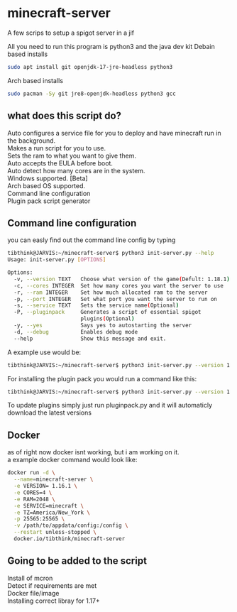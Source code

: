 # minecraft-server

A few scrips to setup a spigot server in a jif

All you need to run this program is python3 and the java dev kit
Debain based installs
``` bash
sudo apt install git openjdk-17-jre-headless python3
```
Arch based installs
```bash
sudo pacman -Sy git jre8-openjdk-headless python3 gcc
```

## what does this script do?

Auto configures a service file for you to deploy and have minecraft run in the background. \
Makes a run script for you to use. \
Sets the ram to what you want to give them. \
Auto accepts the EULA before boot. \
Auto detect how many cores are in the system. \
Windows supported. [Beta] \
Arch based OS supported. \
Command line configuration \
Plugin pack script generator

## Command line configuration
you can easly find out the command line config by typing

``` bash
tibthink@JARVIS:~/minecraft-server$ python3 init-server.py --help
Usage: init-server.py [OPTIONS]

Options:
  -v, --version TEXT   Choose what version of the game(Defult: 1.18.1)
  -c, --cores INTEGER  Set how many cores you want the server to use
  -r, --ram INTEGER    Set how much allocated ram to the server
  -p, --port INTEGER   Set what port you want the server to run on
  -s, --service TEXT   Sets the service name(Optional)
  -P, --pluginpack     Generates a script of essential spigot
                       plugins(Optional)
  -y, --yes            Says yes to autostarting the server
  -d, --debug          Enables debug mode
  --help               Show this message and exit.
```

A example use would be:

``` bash
tibthink@JARVIS:~/minecraft-server$ python3 init-server.py --version 1.17.1 --cores 3 --ram 1024 --port 4444 --service test
```

For installing the plugin pack you would run a command like this:

``` bash
tibthink@JARVIS:~/minecraft-server$ python3 init-server.py --version 1.17.1 --cores 3 --ram 1024 --port 4444 --service test -P
```
To update plugins simply just run pluginpack.py and it will automaticly download the latest versions

## Docker

as of right now docker isnt working, but i am working on it. \
a example docker command would look like:
``` bash
docker run -d \
  --name=minecraft-server \
  -e VERSION= 1.16.1 \
  -e CORES=4 \
  -e RAM=2048 \
  -e SERVICE=minecraft \
  -e TZ=America/New_York \
  -p 25565:25565 \
  -v /path/to/appdata/config:/config \
  --restart unless-stopped \
  docker.io/tibthink/minecraft-server
```

## Going to be added to the script

Install of mcron \
Detect if requirements are met \
Docker file/image \
Installing correct libray for 1.17+ 

